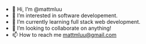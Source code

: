- 👋 Hi, I’m @mattmluu
- 👀 I’m interested in software developement.
- 🌱 I’m currently learning full stack web development.
- 💞️ I’m looking to collaborate on anything!
- 📫 How to reach me mattmluu@gmail.com

<!---
mattmluu/mattmluu is a ✨ special ✨ repository because its `README.md` (this file) appears on your GitHub profile.
You can click the Preview link to take a look at your changes.
--->
